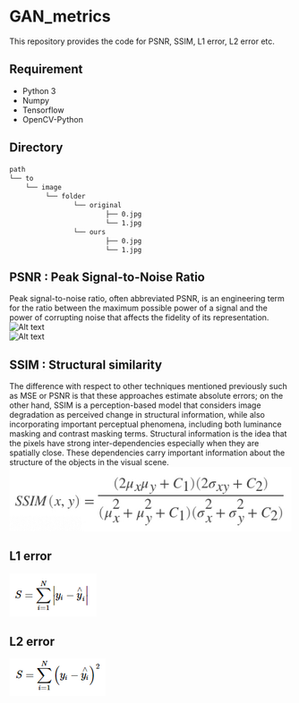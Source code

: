 # GAN_metrics
This repository provides the code for PSNR, SSIM, L1 error, L2 error etc.

Requirement
----
- Python 3
- Numpy
- Tensorflow
- OpenCV-Python

Directory
---
```
path
└── to
    └── image
         └── folder
                └── original
                        ├── 0.jpg
                        └── 1.jpg
                └── ours
                        ├── 0.jpg
                        └── 1.jpg
```

PSNR : Peak Signal-to-Noise Ratio
----
Peak signal-to-noise ratio, often abbreviated PSNR, is an engineering term for the ratio between the maximum possible power of a signal and the power of corrupting noise that affects the fidelity of its representation. <br>
![Alt text](/img/PNSR.PNG)<br>
![Alt text](/img/PNSR2.PNG)

SSIM : Structural similarity
----
The difference with respect to other techniques mentioned previously such as MSE or PSNR is that these approaches estimate absolute errors; on the other hand, SSIM is a perception-based model that considers image degradation as perceived change in structural information, while also incorporating important perceptual phenomena, including both luminance masking and contrast masking terms. Structural information is the idea that the pixels have strong inter-dependencies especially when they are spatially close. These dependencies carry important information about the structure of the objects in the visual scene.<br>
![Alt text](/img/SSIM.PNG)


L1 error
---
![Alt text](/img/L1.PNG)

L2 error
---
![Alt text](/img/L2.PNG)
